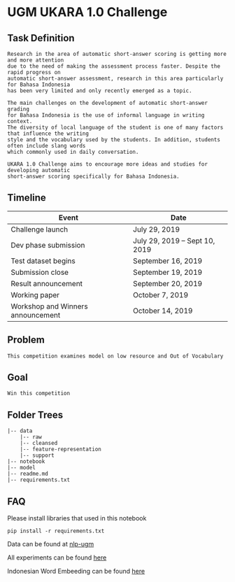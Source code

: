 # UGM UKARA 1.0 Challenge

## Task Definition
    
    Research in the area of automatic short-answer scoring is getting more and more attention 
    due to the need of making the assessment process faster. Despite the rapid progress on 
    automatic short-answer assessment, research in this area particularly for Bahasa Indonesia 
    has been very limited and only recently emerged as a topic.
    
    The main challenges on the development of automatic short-answer grading 
    for Bahasa Indonesia is the use of informal language in writing context. 
    The diversity of local language of the student is one of many factors that influence the writing 
    style and the vocabulary used by the students. In addition, students often include slang words
    which commonly used in daily conversation. 
    
    UKARA 1.0 Challenge aims to encourage more ideas and studies for developing automatic 
    short-answer scoring specifically for Bahasa Indonesia.
    

## Timeline
Event | Date
---|---
Challenge launch | July 29, 2019
Dev phase submission | July 29, 2019 – Sept 10, 2019
Test dataset begins | September 16, 2019
Submission close | September 19, 2019
Result announcement | September 20, 2019
Working paper | October 7, 2019
Workshop and Winners announcement | October 14, 2019

## Problem
    
    This competition examines model on low resource and Out of Vocabulary
    
## Goal
    
    Win this competition
    
## Folder Trees

    |-- data
        |-- raw
        |-- cleansed
        |-- feature-representation
        |-- support
    |-- notebook
    |-- model
    |-- readme.md
    |-- requirements.txt
    

## FAQ
Please install libraries that used in this notebook
    
    pip install -r requirements.txt
    
Data can be found at [nlp-ugm](https://nlp.mipa.ugm.ac.id/ukaratrack1/)

All experiments can be found [here](https://docs.google.com/spreadsheets/d/1vXnHC-twrSLsdpZoPP4UvzHiCjAb-krYZF531kK77k0/edit?usp=sharing)

Indonesian Word Embeeding can be found [here](https://medium.com/@diekanugraha/membuat-model-word2vec-bahasa-indonesia-dari-wikipedia-menggunakan-gensim-e5745b98714d)